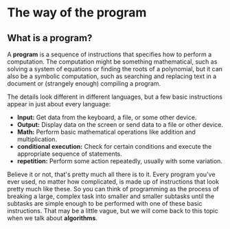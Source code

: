 # The way of the program

## What is a program?

A **program** is a sequence of instructions that specifies how to perform a computation. The computation might be something mathematical, such as solving a system of equations or finding the roots of a polynomial, but it can also be a symbolic computation, such as searching and replacing text in a document or (strangely enough) compiling a program.

The details look different in different languages, but a few basic instructions appear in just about every language:

* **Input:** Get data from the keyboard, a file, or some other device.
* **Output:** Display data on the screen or send data to a file or other device.
* **Math:** Perform basic mathematical operations like addition and multiplication.
* **conditional execution:** Check for certain conditions and execute the appropriate sequence of statements.
* **repetition:** Perform some action repeatedly, usually with some variation.

Believe it or not, that's pretty much all there is to it. Every program you've ever used, no matter how complicated, is made up of instructions that look pretty much like these. So you can think of programming as the process of breaking a large, complex task into smaller and smaller subtasks until the subtasks are simple enough to be performed with one of these basic instructions. That may be a little vague, but we will come back to this topic when we talk about **algorithms**.

